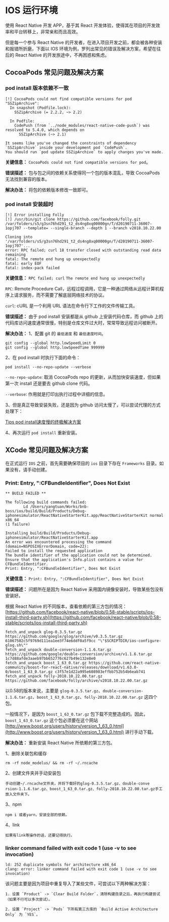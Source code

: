 # IOS 运行环境

使用 React Native 开发 APP，基于其 React 开发体验，使得其在项目的开发效率和平台转移上，非常亲和而且高效。

但是每一个参与 React Native 的开发者，在进入项目开发之前，都会被各种安装和报错所折磨，下面以 IOS 环境为例，罗列出常见的错误及解决方案，希望在往后的 React Native 的开发旅途中，不再困惑和焦虑。

## CocoaPods 常见问题及解决方案

### pod install 版本依赖不一致

```shell
[!] CocoaPods could not find compatible versions for pod "SSZipArchive":
  In snapshot (Podfile.lock):
    SSZipArchive (= 2.2.2, ~> 2.2)

  In Podfile:
    CodePush (from `../node_modules/react-native-code-push`) was resolved to 5.4.0, which depends on
      SSZipArchive (~> 2.1)

It seems like you've changed the constraints of dependency `SSZipArchive` inside your development pod `CodePush`.
You should run `pod update SSZipArchive` to apply changes you've made.
```

**关键信息：**
`CocoaPods could not find compatible versions for pod`。

**错误描述：**
包与包之间的依赖关系使得同一个包的版本混乱，导致 CocoaPods 无法找到兼容的版本。

**解决办法：**
将包的依赖版本修改一致即可。

### pod install 安装超时

```shell
[!] Error installing Folly
[!] /usr/bin/git clone https://github.com/facebook/folly.git /var/folders/s5/g3sn76hd291_t2_ds4ng8xq00000gn/T/d20190711-36007-1opj707 --template= --single-branch --depth 1 --branch v2018.10.22.00

Cloning into '/var/folders/s5/g3sn76hd291_t2_ds4ng8xq00000gn/T/d20190711-36007-1opj707'...
error: RPC failed; curl 18 transfer closed with outstanding read data remaining
fatal: The remote end hung up unexpectedly
fatal: early EOF
fatal: index-pack failed
```

**关键信息：**
`RPC failed; curl`
`The remote end hung up unexpectedly`

`RPC`: Remote Procedure Call，远程过程调用，它是一种通过网络从远程计算机程序上请求服务，而不需要了解底层网络技术的协议。

`curl`: cURL 是一个利用 URL 语法在命令行下工作的文件传输工具。

**错误描述：**
由于 pod install 安装都是从 github 上安装代码仓库，而 github 上的代码库访问速度通常很慢，特别是仓库文件过大时，常常导致远程访问被断开。

**解决办法：**
1、配置 git 的 `最低速度` 和 `最低速度时间`。

```shell
git config --global http.lowSpeedLimit 0
git config --global http.lowSpeedTime 999999
```

2、在 pod install 时执行下面的命令：

```shell
pod install --no-repo-update --verbose
```

`--no-repo-update`: 取消 CocoaPods repo 的更新，从而加快安装速度，但如果第一次 install 还是要去 github clone 代码。

`--verbose`: 作用就是打印出执行过程中详细的信息。

3、但是真正导致安装失败，还是因为 github 访问太慢了，可以尝试代理的方式处理下：

[Tips pod install速度慢的终极解决方案](https://blog.csdn.net/u012265444/article/details/83212038)

4、再次运行 `pod install` 重新安装。


## XCode 常见问题及解决方案

在正式运行 `IOS` 之前，首先需要确保项目的 `ios` 目录下存在 `Frameworks` 目录。如果没有，请手动创建。

### Print: Entry, ":CFBundleIdentifier", Does Not Exist

```shell
** BUILD FAILED **

The following build commands failed:
        Ld /Users/yangtuan/Works/bnb-boss/ios/build/Build/Products/Debug-iphonesimulator/ReactNativeStarterKit.app/ReactNativeStarterKit normal x86_64
(1 failure)

Installing build/Build/Products/Debug-iphonesimulator/ReactNativeStarterKit.app
An error was encountered processing the command (domain=NSPOSIXErrorDomain, code=22):
Failed to install the requested application
The bundle identifier of the application could not be determined.
Ensure that the application's Info.plist contains a value for CFBundleIdentifier.
Print: Entry, ":CFBundleIdentifier", Does Not Exist
```

**关键信息：**
`Print: Entry, ":CFBundleIdentifier", Does Not Exist`

**错误描述：**
问题所在是因为 React Native 采用国内镜像安装时，导致某些包没有安装好。

根据 React Native 的不同版本，查看依赖的第三方包的情况：
[https://github.com/facebook/react-native/blob/0.58-stable/scripts/ios-install-third-party.sh](https://github.com/facebook/react-native/blob/0.58-stable/scripts/ios-install-third-party.sh)

```shell
fetch_and_unpack glog-0.3.5.tar.gz https://github.com/google/glog/archive/v0.3.5.tar.gz 61067502c5f9769d111ea1ee3f74e6ddf0a5f9cc "\"$SCRIPTDIR/ios-configure-glog.sh\""
fetch_and_unpack double-conversion-1.1.6.tar.gz https://github.com/google/double-conversion/archive/v1.1.6.tar.gz 1c7d88afde3aaeb97bb652776c627b49e132e8e0
fetch_and_unpack boost_1_63_0.tar.gz https://github.com/react-native-community/boost-for-react-native/releases/download/v1.63.0-0/boost_1_63_0.tar.gz c3f57e1d22a995e608983effbb752b54b6eab741
fetch_and_unpack folly-2018.10.22.00.tar.gz https://github.com/facebook/folly/archive/v2018.10.22.00.tar.gz
```

以0.58的版本来说，主要是 `glog-0.3.5.tar.gz`、`double-conversion-1.1.6.tar.gz`、`boost_1_63_0.tar.gz`、`folly-2018.10.22.00.tar.gz` 这四个包。

一般情况下，是因为 `boost_1_63_0.tar.gz` 包下载不完整造成的。因此， `boost_1_63_0.tar.gz` 这个包必须要在这个网站 [http://www.boost.org/users/history/version_1_63_0.html](http://www.boost.org/users/history/version_1_63_0.html) 进行手动下载。

**解决办法：**
重新安装 React Native 所依赖的第三方包。

1、删除关联包和缓存
```shell
rm -rf node_modelus/ && rm -rf ~/.rncache
```

2、创建文件夹并手动安装包
```
手动创建~/.rncache文件夹，并将下载好的glog-0.3.5.tar.gz、double-conve
rsion-1.1.6.tar.gz、boost_1_63_0.tar.gz、folly-2018.10.22.00.tar.gz手工放入文件夹下。
```

3、npm
```
npm i 或者yarn，安装全部的依赖。
```

4、link
```
如果有link等操作的话，还要记得执行。
```


### linker command failed with exit code 1 (use -v to see invocation)

```shell
ld: 252 duplicate symbols for architecture x86_64
clang: error: linker command failed with exit code 1 (use -v to see invocation)
```

该问题主要是因为项目中重复导入了某些文件，可尝试以下两种解决方案：

```
1. 设置 `Product` -> `Clear Build Folder`，清除构建目录之后，再执行构建尝试（如果不行可以多次尝试）。
```

```
2. 设置 `Project` -> `Pods` 下所有第三方库的 `Build Active Architecture Only` 为 `YES`。
```